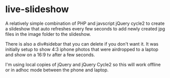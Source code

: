 # live-slideshow
A relatively simple combination of PHP and javscript jQuery cycle2 to create a slideshow that auto refreshes every few seconds to add newly created jpg files in the image folder to the slideshow.

There is also a div#sidebar that you can delete if you don't want it.  It was initially setup to show 4:3 iphone photos that were airdropped to a laptop and show on a 16:9 tv after a few seconds.

I'm using local copies of jQuery and jQuery Cycle2 so this will work offline or in adhoc mode between the phone and laptop.


